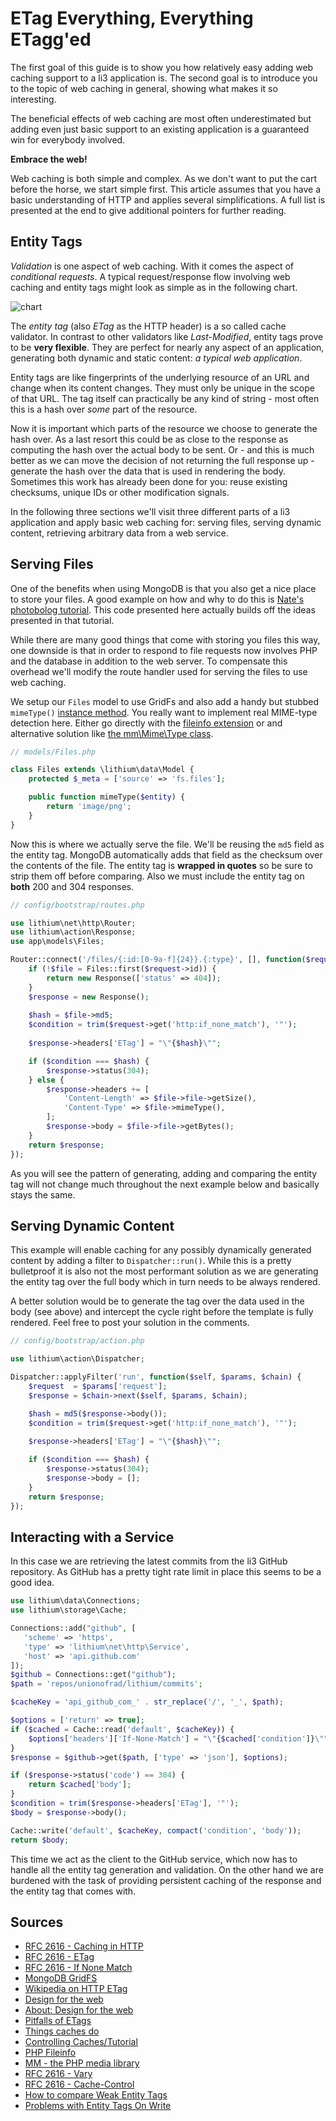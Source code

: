 # ETag Everything, Everything ETagg'ed

The first goal of this guide is to show you how relatively easy adding web caching support to a li3 application is. The second goal is to introduce you to the topic of web caching in general, showing what makes it so interesting. 

The beneficial effects of web caching are most often underestimated but adding even just basic support to an existing application is a guaranteed win for everybody involved. 

**Embrace the web!**

Web caching is both simple and complex. As we don't want to put the cart before the horse, we start simple first. This article assumes that you have a basic understanding of HTTP and applies several simplifications. A full list is presented at the end to give additional pointers for further reading. 
	
## Entity Tags

_Validation_ is one aspect of web caching. With it comes the aspect of _conditional requests_. A typical request/response flow involving web caching and entity tags might look as simple as in the following chart.

![chart](/assets/img/lithium_advent_caching_flow.jpg)

The _entity tag_ (also _ETag_ as the HTTP header) is a so called cache validator. In contrast to other validators like _Last-Modified_, entity tags prove to be **very flexible**. They are perfect for nearly any aspect of an application, generating both dynamic and static content: _a typical web application_. 

Entity tags are like fingerprints of the underlying resource of an URL and change when its content changes. They must only be unique in the scope of that URL. The tag itself can practically be any kind of string - most often this is a hash over _some_ part of the resource.

Now it is important which parts of the resource we choose to generate the hash over. As a last resort this could be as close to the response as computing the hash over the actual body to be sent. Or - and this is much better as we can move the decision of not returning the full response up - generate the hash over the data that is used in rendering the body. Sometimes this work has already been done for you: reuse existing checksums, unique IDs or other modification signals.

In the following three sections we'll visit three different parts of a li3 application and apply basic web caching for: serving files, serving dynamic content, retrieving arbitrary data from a web service.

## Serving Files

One of the benefits when using MongoDB is that you also get a nice place to store your files. A good example on how and why to do this is [Nate's photobolog tutorial](https://github.com/nateabele/photoblog). This code presented here actually builds off the ideas presented in that tutorial.

While there are many good things that come with storing you files this way, one downside is that in order to respond to file requests now involves PHP and the database in addition to the web server. To compensate this overhead we'll modify the route handler used for serving the files to use web caching.

We setup our `Files` model to use GridFs and also add a handy but stubbed `mimeType()` [instance method](/docs/manual/models/adding-functions-to-models.md). You really want to implement real MIME-type detection here. Either go directly with the [fileinfo extension](http://php.net/manual/en/intro.fileinfo.php) or and alternative solution like [the mm\Mime\Type class](https://github.com/davidpersson/mm/blob/master/src/Mime/Type.php).

```php
// models/Files.php

class Files extends \lithium\data\Model {
	protected $_meta = ['source' => 'fs.files'];

	public function mimeType($entity) {
		return 'image/png';
	}
}
```

Now this is where we actually serve the file. We'll be reusing the `md5` field as the entity tag. MongoDB automatically adds that field as the checksum over the contents of the file. The entity tag is **wrapped in quotes** so be sure to strip them off before comparing. Also we must include the entity tag on **both** 200 and 304 responses.

```php
// config/bootstrap/routes.php

use lithium\net\http\Router;
use lithium\action\Response;
use app\models\Files;

Router::connect('/files/{:id:[0-9a-f]{24}}.{:type}', [], function($request) {
	if (!$file = Files::first($request->id)) {
		return new Response(['status' => 404]);
	}
	$response = new Response();
	
	$hash = $file->md5;
	$condition = trim($request->get('http:if_none_match'), '"');
		
	$response->headers['ETag'] = "\"{$hash}\"";

	if ($condition === $hash) {
		$response->status(304);
	} else {
		$response->headers += [
			'Content-Length' => $file->file->getSize(),
			'Content-Type' => $file->mimeType(),
		];
		$response->body = $file->file->getBytes();
	}
	return $response;
});
```

As you will see the pattern of generating, adding and comparing the entity tag will not change much throughout the next example below and basically stays the same.

## Serving Dynamic Content

This example will enable caching for any possibly dynamically generated content by adding a filter to `Dispatcher::run()`. While this is a pretty bulletproof it is also not the most performant solution as we are generating the entity tag over the full body which in turn needs to be always rendered. 

A better solution would be to generate the tag over the data used in the body (see above) and intercept the cycle right before the template is fully rendered. Feel free to post your solution in the comments.

```php
// config/bootstrap/action.php

use lithium\action\Dispatcher;

Dispatcher::applyFilter('run', function($self, $params, $chain) {
	$request  = $params['request'];
	$response = $chain->next($self, $params, $chain);

	$hash = md5($response->body());
	$condition = trim($request->get('http:if_none_match'), '"');
	
	$response->headers['ETag'] = "\"{$hash}\"";

	if ($condition === $hash) {
		$response->status(304);
		$response->body = [];
	}
	return $response;
});
```

## Interacting with a Service

In this case we are retrieving the latest commits from the li3 GitHub repository. As GitHub has a pretty tight rate limit in place this seems to be a good idea.  

```php
use lithium\data\Connections;
use lithium\storage\Cache;

Connections::add("github", [
   'scheme' => 'https',
   'type' => 'lithium\net\http\Service',
   'host' => 'api.github.com'
]);
$github = Connections::get("github");
$path = 'repos/unionofrad/lithium/commits';

$cacheKey = 'api_github_com_' . str_replace('/', '_', $path);

$options = ['return' => true];
if ($cached = Cache::read('default', $cacheKey)) {
	$options['headers']['If-None-Match'] = "\"{$cached['condition']}\"";
}
$response = $github->get($path, ['type' => 'json'], $options);

if ($response->status('code') == 304) {
	return $cached['body'];
}
$condition = trim($response->headers['ETag'], '"');
$body = $response->body();

Cache::write('default', $cacheKey, compact('condition', 'body'));
return $body;
```

This time we act as the client to the GitHub service, which now has to handle all the entity tag generation and validation. On the other hand we are burdened with the task of providing persistent caching of the response and the entity tag that comes with. 

## Sources

* [RFC 2616 - Caching in HTTP](http://tools.ietf.org/html/rfc2616#section-13)
* [RFC 2616 - ETag](http://tools.ietf.org/html/rfc2616#section-14.44)
* [RFC 2616 - If None Match](http://tools.ietf.org/html/rfc2616#section-14.26)
* [MongoDB GridFS](http://www.mongodb.org/display/DOCS/GridFS+Specification)
* [Wikipedia on HTTP ETag](http://en.wikipedia.org/wiki/HTTP_ETag)
* [Design for the web](http://www.dehora.net/journal/2007/07/earned_value.html)
* [About: Design for the web](http://www.tbray.org/ongoing/When/200x/2007/07/31/Design-for-the-Web)
* [Pitfalls of ETags](http://www.mnot.net/blog/2007/08/07/etags)
* [Things caches do](http://tomayko.com/writings/things-caches-do)
* [Controlling Caches/Tutorial](http://www.mnot.net/cache_docs/)
* [PHP Fileinfo](http://php.net/manual/en/intro.fileinfo.php)
* [MM - the PHP media library](https://github.com/davidpersson/mm)
* [RFC 2616 - Vary](http://tools.ietf.org/html/rfc2616#section-14.44)
* [RFC 2616 - Cache-Control](http://tools.ietf.org/html/rfc2616#section-14.19)
* [How to compare Weak Entity Tags](http://www.w3.org/Protocols/HTTP/1.1/rfc2616bis/issues/#i71)
* [Problems with Entity Tags On Write](http://greenbytes.de/tech/webdav/draft-reschke-http-etag-on-write-latest.html)

